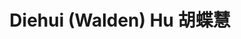---
layout: page
title: Diehui (Walden) Hu 胡蝶慧
description: Master's Student<br />硕士研究生<br />&nbsp;
img: /assets/img/diehui.jpg
email: 12233030@mail.sustech.edu.cn
bio: >
    Walden Hu was born in Zhuzhou, Hunan and grew up in Shenzhen, Guangdong. She graduated in Bioscience from Central South University , studying population genetics in Chen Chao’s lab. She is now studying immunity, trying to find out something interesting in this area. She is also an extremely cool hiphopper who is high on rap and street dance.
bio_cn: >
    胡蝶慧AKA.小蝴蝶（or WaldenHU），是在广东深圳长大的湖南株洲人（这样说也算是广东人了O(∩_∩)O）。本科毕业于中南大学生物科学专业，在遗传系陈超实验室里主要在群体遗传学方面进行学习。现于COmics Lab中进行免疫相关的学习与探索。小蝴蝶喜欢探索她喜欢的新鲜事物，是一个搞笑hiphopper~喜欢说唱和街舞，希望能把HIPHOP精神注入科研的血液中，而不只是停留在自己迷人的外表~
zhihu: xiao-fu-die-41
weibo: 7776044214
importance: 9
category: student
---